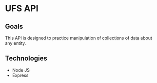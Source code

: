 # UFS API

## Goals 
This API is designed to practice manipulation of collections of data about any entity.

## Technologies
* Node JS
* Express